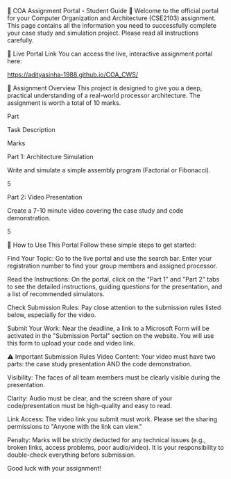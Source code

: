 🚀 COA Assignment Portal - Student Guide 🚀
Welcome to the official portal for your Computer Organization and Architecture (CSE2103) assignment. This page contains all the information you need to successfully complete your case study and simulation project. Please read all instructions carefully.

📍 Live Portal Link
You can access the live, interactive assignment portal here:

https://adityasinha-1988.github.io/COA_CWS/

📝 Assignment Overview
This project is designed to give you a deep, practical understanding of a real-world processor architecture. The assignment is worth a total of 10 marks.

Part

Task Description

Marks

Part 1: Architecture Simulation

Write and simulate a simple assembly program (Factorial or Fibonacci).

5

Part 2: Video Presentation

Create a 7-10 minute video covering the case study and code demonstration.

5

🧭 How to Use This Portal
Follow these simple steps to get started:

Find Your Topic: Go to the live portal and use the search bar. Enter your registration number to find your group members and assigned processor.

Read the Instructions: On the portal, click on the "Part 1" and "Part 2" tabs to see the detailed instructions, guiding questions for the presentation, and a list of recommended simulators.

Check Submission Rules: Pay close attention to the submission rules listed below, especially for the video.

Submit Your Work: Near the deadline, a link to a Microsoft Form will be activated in the "Submission Portal" section on the website. You will use this form to upload your code and video link.

⚠️ Important Submission Rules
Video Content: Your video must have two parts: the case study presentation AND the code demonstration.

Visibility: The faces of all team members must be clearly visible during the presentation.

Clarity: Audio must be clear, and the screen share of your code/presentation must be high-quality and easy to read.

Link Access: The video link you submit must work. Please set the sharing permissions to "Anyone with the link can view."

Penalty: Marks will be strictly deducted for any technical issues (e.g., broken links, access problems, poor audio/video). It is your responsibility to double-check everything before submission.

Good luck with your assignment!
